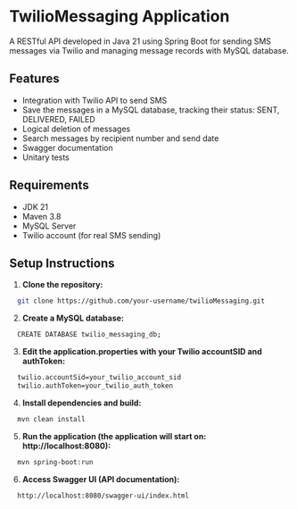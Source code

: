 # TwilioMessaging Application
A RESTful API developed in Java 21 using Spring Boot for sending SMS messages via Twilio and managing message records with MySQL database.

## Features
- Integration with Twilio API to send SMS
- Save the messages in a MySQL database, tracking their status: SENT, DELIVERED, FAILED
- Logical deletion of messages
- Search messages by recipient number and send date
- Swagger documentation
- Unitary tests

## Requirements
- JDK 21
- Maven 3.8
- MySQL Server
- Twilio account (for real SMS sending)

## Setup Instructions
1. **Clone the repository:**

```bash
  git clone https://github.com/your-username/twilioMessaging.git
```

2. **Create a MySQL database:**

```bash
  CREATE DATABASE twilio_messaging_db;
```

3. **Edit the application.properties with your Twilio accountSID and authToken:**

```bash
  twilio.accountSid=your_twilio_account_sid
  twilio.authToken=your_twilio_auth_token
```

4. **Install dependencies and build:**

```bash
  mvn clean install
```

5. **Run the application (the application will start on: http://localhost:8080):**

```bash
  mvn spring-boot:run
```

6. **Access Swagger UI (API documentation):**

```bash
  http://localhost:8080/swagger-ui/index.html
```